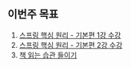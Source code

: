 ## 이번주 목표

1. [스프링 핵심 원리 - 기본편 1강 수강](https://user-images.githubusercontent.com/26156701/104126229-d1849f80-539e-11eb-8adc-c333b4d3add9.png)
1. [스프링 핵심 원리 - 기본편 2강 수강](https://user-images.githubusercontent.com/26156701/104126260-f1b45e80-539e-11eb-8514-930453efb0b2.png)
1. [책 읽는 습관 들이기](https://buddev.tistory.com/93)